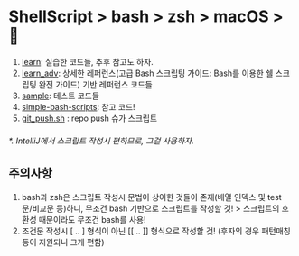 # ShellScript > bash > zsh > macOS > 🤡

1. [learn](learn): 실습한 코드들, 추후 참고도 하자.
2. [learn_adv](learn_adv): 상세한 레퍼런스(고급 Bash 스크립팅 가이드: Bash를 이용한 쉘 스크립팅 완전 가이드) 기반 레퍼런스 코드들
3. [sample](sample): 테스트 코드들
4. [simple-bash-scripts](simple-bash-scripts): 참고 코드!
5. [git_push.sh](git_push.sh) : repo push 슈가 스크립트

###### *. IntelliJ에서 스크립트 작성시 편하므로, 그걸 사용하자. 

## 주의사항
1. bash과 zsh은 스크립트 작성시 문법이 상이한 것들이 존재(배열 인덱스 및 test 문/비교문 등)하니, 
   무조건 bash 기반으로 스크립트를 작성할 것! > 스크립트의 호환성 때문이라도 무조건 bash를 사용!
2. 조건문 작성시 [ .. ] 형식이 아닌 [[ .. ]] 형식으로 작성할 것!
   (후자의 경우 패턴매칭 등이 지원되니 그게 편함)
